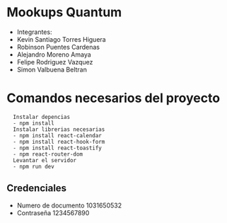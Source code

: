 # Mookups Quantum

- Integrantes:
- Kevin Santiago Torres Higuera
- Robinson Puentes Cardenas
- Alejandro Moreno Amaya
- Felipe Rodriguez Vazquez
- Simon Valbuena Beltran 

# Comandos necesarios del proyecto 

```
  Instalar depencias 
  - npm install
  Instalar librerias necesarias
  - npm install react-calendar
  - npm install react-hook-form
  - npm install react-toastify
  - npm react-router-dom
  Levantar el servidor
  - npm run dev
```
## Credenciales

- Numero de documento
1031650532
- Contraseña
1234567890
